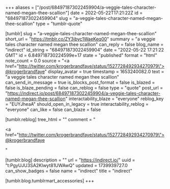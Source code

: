 +++
aliases = ["/post/684971873022459904/a-veggie-tales-character-named-megan-thee-scallion"]
date = 2022-05-22T17:21:22Z
id = "684971873022459904"
slug = "a-veggie-tales-character-named-megan-thee-scallion"
type = "tumblr-quote"

[tumblr]
slug = "a-veggie-tales-character-named-megan-thee-scallion"
short_url = "https://tmblr.co/ZY3jbyc1WaeKeq00"
summary = "a veggie tales character named megan thee scallion"
can_reply = false
blog_name = "indirect"
id_string = "684971873022459904"
date = "2022-05-22 17:21:22 GMT"
id = 6.849718730224599e+17
state = "published"
format = "html"
note_count = 0.0
source = "<a href=\"http://twitter.com/krogerbrandfaye/status/1527728492934270979\">@krogerbrandfaye</a>"
display_avatar = true
timestamp = 1653240082.0
text = "a veggie tales character named megan thee scallion"
can_send_in_message = true
is_blocks_post_format = false
is_blazed = false
is_blaze_pending = false
can_reblog = false
type = "quote"
post_url = "https://indirect.io/post/684971873022459904/a-veggie-tales-character-named-megan-thee-scallion"
interactability_blaze = "everyone"
reblog_key = "EUYJheaA"
should_open_in_legacy = true
interactability_reblog = "everyone"
can_like = false
can_blaze = false

[tumblr.reblog]
tree_html = ""
comment = "<p><a href=\"http://twitter.com/krogerbrandfaye/status/1527728492934270979\">@krogerbrandfaye</a></p>"

[tumblr.blog]
description = ""
url = "https://indirect.io/"
uuid = "t:PgyUJU3SA2Klwyt81UWAwQ"
updated = 1739939727.0
can_show_badges = false
name = "indirect"
title = "indirect"

[tumblr.blog.tumblrmart_accessories]
+++
